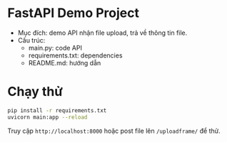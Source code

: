 # FastAPI Demo Project

- Mục đích: demo API nhận file upload, trả về thông tin file.
- Cấu trúc:
  - main.py: code API
  - requirements.txt: dependencies
  - README.md: hướng dẫn

# Chạy thử

```bash
pip install -r requirements.txt
uvicorn main:app --reload
```

Truy cập `http://localhost:8000` hoặc post file lên `/uploadframe/` để thử.